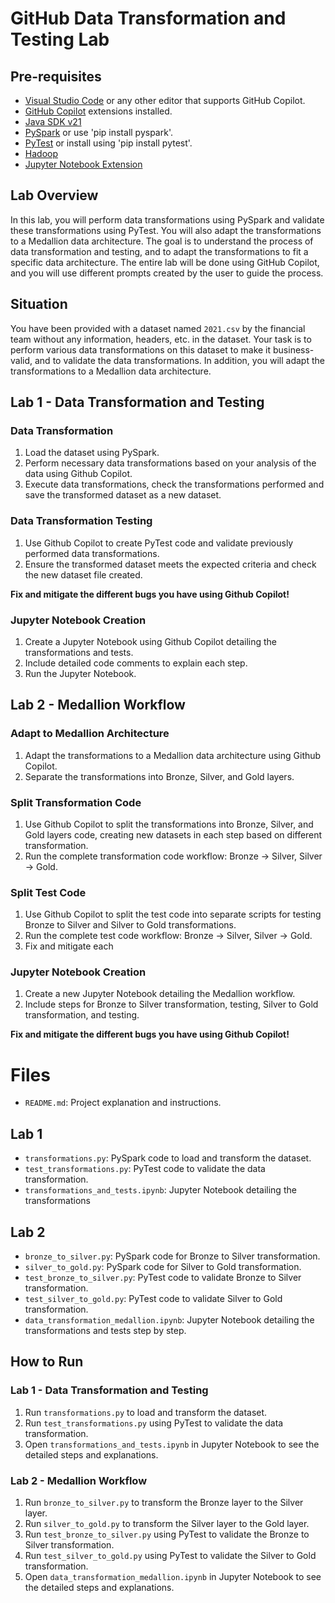 # GitHub Data Transformation and Testing Lab

## Pre-requisites

- [Visual Studio Code](https://code.visualstudio.com/) or any other editor that supports GitHub Copilot.
- [GitHub Copilot](https://copilot.github.com/) extensions installed.
- [Java SDK v21](https://www.oracle.com/java/technologies/downloads/archive/) 
- [PySpark](https://spark.apache.org/docs/latest/api/python/getting_started/install.html) or use 'pip install pyspark'. 
- [PyTest](https://pypi.org/project/pytest/) or install using 'pip install pytest'.
- [Hadoop](https://hadoop.apache.org/)
- [Jupyter Notebook Extension](https://code.visualstudio.com/docs/datascience/jupyter-notebooks)

## Lab Overview

In this lab, you will perform data transformations using PySpark and validate these transformations using PyTest. You will also adapt the transformations to a Medallion data architecture. The goal is to understand the process of data transformation and testing, and to adapt the transformations to fit a specific data architecture. The entire lab will be done using GitHub Copilot, and you will use different prompts created by the user to guide the process.

## Situation

You have been provided with a dataset named `2021.csv` by the financial team without any information, headers, etc. in the dataset. Your task is to perform various data transformations on this dataset to make it business-valid, and to validate the data transformations. In addition, you will adapt the transformations to a Medallion data architecture.

## Lab 1 - Data Transformation and Testing

### Data Transformation

1. Load the dataset using PySpark.
2. Perform necessary data transformations based on your analysis of the data using Github Copilot.
3. Execute data transformations, check the transformations performed and save the transformed dataset as a new dataset.

### Data Transformation Testing

1. Use Github Copilot to create PyTest code and validate previously performed data transformations.
2. Ensure the transformed dataset meets the expected criteria and check the new dataset file created.

**Fix and mitigate the different bugs you have using Github Copilot!**

### Jupyter Notebook Creation

1. Create a Jupyter Notebook using Github Copilot detailing the transformations and tests.
2. Include detailed code comments to explain each step.
3. Run the Jupyter Notebook.

## Lab 2 - Medallion Workflow

### Adapt to Medallion Architecture

1. Adapt the transformations to a Medallion data architecture using Github Copilot.
2. Separate the transformations into Bronze, Silver, and Gold layers.

### Split Transformation Code

1. Use Github Copilot to split the transformations into Bronze, Silver, and Gold layers code, creating new datasets in each step based on different transformation.
3. Run the complete transformation code workflow: Bronze -> Silver, Silver -> Gold.

### Split Test Code

1. Use Github Copilot to split the test code into separate scripts for testing Bronze to Silver and Silver to Gold transformations.
2. Run the complete test code workflow: Bronze -> Silver, Silver -> Gold.
3. Fix and mitigate each 

### Jupyter Notebook Creation

1. Create a new Jupyter Notebook detailing the Medallion workflow.
2. Include steps for Bronze to Silver transformation, testing, Silver to Gold transformation, and testing.

**Fix and mitigate the different bugs you have using Github Copilot!**

# Files

- `README.md`: Project explanation and instructions.

## Lab 1
- `transformations.py`: PySpark code to load and transform the dataset.
- `test_transformations.py`: PyTest code to validate the data transformation.
- `transformations_and_tests.ipynb`: Jupyter Notebook detailing the transformations 

## Lab 2
- `bronze_to_silver.py`: PySpark code for Bronze to Silver transformation.
- `silver_to_gold.py`: PySpark code for Silver to Gold transformation.
- `test_bronze_to_silver.py`: PyTest code to validate Bronze to Silver transformation.
- `test_silver_to_gold.py`: PyTest code to validate Silver to Gold transformation.
- `data_transformation_medallion.ipynb`: Jupyter Notebook detailing the transformations and tests step by step.


## How to Run

### Lab 1 - Data Transformation and Testing

1. Run `transformations.py` to load and transform the dataset.
2. Run `test_transformations.py` using PyTest to validate the data transformation.
3. Open `transformations_and_tests.ipynb` in Jupyter Notebook to see the detailed steps and explanations.

### Lab 2 - Medallion Workflow

1. Run `bronze_to_silver.py` to transform the Bronze layer to the Silver layer.
2. Run `silver_to_gold.py` to transform the Silver layer to the Gold layer.
3. Run `test_bronze_to_silver.py` using PyTest to validate the Bronze to Silver transformation.
4. Run `test_silver_to_gold.py` using PyTest to validate the Silver to Gold transformation.
5. Open `data_transformation_medallion.ipynb` in Jupyter Notebook to see the detailed steps and explanations.
